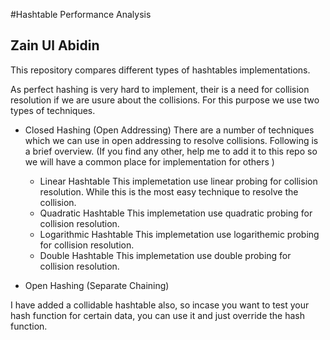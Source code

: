 #Hashtable Performance Analysis

## Zain Ul Abidin

This repository compares different types of hashtables implementations. 

 
 
  As perfect hashing is very hard to implement, their is a need for collision resolution if 
we are usure about the collisions. For this purpose we use two types of techniques.


 * Closed Hashing (Open Addressing)
  There are a number of techniques which we can use in open addressing to resolve collisions. Following is a brief overview.
   (If you find any other, help me to add it to this repo so we will have a common place for implementation for others )
    * Linear Hashtable
      This implemetation use linear probing for collision resolution.
       While this is the most easy technique to resolve the collision.
    * Quadratic Hashtable
      This implemetation use quadratic probing for collision resolution.
    * Logarithmic Hashtable
      This implemetation use logarithemic probing for collision resolution.
    * Double Hashtable
      This implemetation use double probing for collision resolution.
      


 * Open Hashing (Separate Chaining)

 
I have added a collidable hashtable also, so incase you want to test your hash function for certain data, you can use it and just override the hash function.


 
  
  
